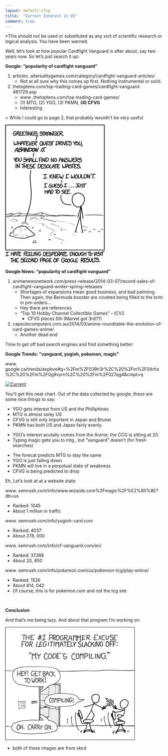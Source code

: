 ```yaml
---
layout: default-cfvg
title:  "Current Interest in VG"
comment: true
---
```


<p>*This should not be used or substituted as any sort of scientific research or logical analysis. You have been warned.</p>
<p>Well, let&#8217;s look at how popular Cardfight Vanguard is after about, say two years now. So let&#8217;s just search it up:</p>
<p><strong>Google: &#8220;popularity of cardfight vanguard&#8221;</strong></p>
<ol>
<li>articles.  alterealitygames.com/category/cardfight-vanguard-articles/
<ul>
<li>Not at all sure why this comes up first. Nothing instrumental or solid.</li>
</ul>
</li>
<li>  thetoptens.com/top-trading-card-games/cardfight-vanguard-481729.asp
<ul>
<li>www  .thetoptens.com/top-trading-card-games/</li>
<li>(1) MTG, (2) YGO, (3) PKMN, <strong>(4) CFVG</strong></li>
<li>Interesting</li>
</ul>
</li>
</ol><!-- more -->
<p>&gt; While I could go to page 2, that probably wouldn&#8217;t be very useful</p>

!["Let me just scroll down and check behind that rock. Annnnd ... nope, page copyright year starts with '19'. Oh God, is this a WEBRING?"](/cfvg/image/second.png)

<p><strong>Google News: &#8220;popularity of cardfight vanguard&#8221;</strong></p>
<ol>
<li>  animenewsnetwork.com/press-release/2014-03-07/record-sales-of-cardfight-vanguard-winter-spring-releases
<ul>
<li>Shortages of expansions mean good business, and bad palnning. Then again, the Bermuda booster are coveted being filled to the brim in pre-orders&#8230;</li>
<li>Hey there are references</li>
<li>&#8220;Top 10 Hobby Channel Collectible Games&#8221; &#8211; ICV2
<ul>
<li>CFVG places 5th (Marvel got 3rd!?!)</li>
</ul>
</li>
</ul>
</li>
<li> capsulecomputers.com.au/2014/03/anime-roundtable-the-evolution-of-card-games-anime/
<ul>
<li>Another dead end</li>
</ul>
</li>
</ol>
<p>Time to get off bad search engines and find something better:</p>
<p><strong>Google Trends: &#8220;vanguard, yugioh, pokemon, magic&#8221;</strong></p>
<p>www. google.ca/trends/explore#q=%2Fm%2F039h3r%2C%20%2Fm%2F04rhz%2C%20%2Fm%2F0g9vyrn%2C%20%2Fm%2F027qg4&amp;cmpt=q</p>
<p><a href="t/index.html" rel="attachment wp-att-949"><img class="aligncenter size-full wp-image-949" alt="Current" src="../../../../../bramptonbooster.files.wordpress.com/2014/03/t6890.png?w=600&amp;h=310" width="600" height="310" /></a></p>
<p>You&#8217;ll get this neat chart. Out of the data collected by google, these are some nice things to say:</p>
<ul>
<li>YGO  gets interest from US and the Philliphines</li>
<li>MTG is almost soley US</li>
<li>CFVG is still only important in Japan and Brunei</li>
<li>PKMN has both US and Japan fairly evenly</li>
</ul>
<ul>
<li>YGO&#8217;s interest acutally comes from the Anime; the CCG is sitting at 20.</li>
<li>Typing magic gets you to mtg., but &#8220;vanguard&#8221; doesn&#8217;t (for fresh searches)</li>
</ul>
<ul>
<li>The forecat predicts MTG to stay the same</li>
<li>YGO is just falling down</li>
<li>PKMN will live in a perpetual state of weakness</li>
<li>CFVG is being predicted to drop</li>
</ul>
<p>Eh, Let&#8217;s look at at a website stats:</p>
<p>www. semrush.com/info/www.wizards.com%2Fmagic%2F%E2%80%8E?db=us</p>
<ul>
<li>Ranked: 1045</li>
<li>About 1 million in traffic</li>
</ul>
<p>www. semrush.com/info/yugioh-card.com</p>
<ul>
<li>Ranked: 4037</li>
<li>About 278, 000</li>
</ul>
<p>www. semrush.com/info/cf-vanguard.com/en/</p>
<ul>
<li>Ranked: 37388</li>
<li>About 20, 850</li>
</ul>
<p>www. semrush.com/info/pokemon.com/us/pokemon-tcg/play-online/</p>
<ul>
<li>Ranked: 1526</li>
<li>About 814, 042</li>
<li>Of course, this is for pokemon.com and not the tcg site</li>
</ul>
<p>&nbsp;</p>
<p><strong>Conclusion</strong></p>
<p>And that&#8217;s me being lazy. And about that program I&#8217;m working on:</p>

![](/cfvg/image/compiling.png)

- both of these images are from xkcd <i class="fa fa-stop"></i>